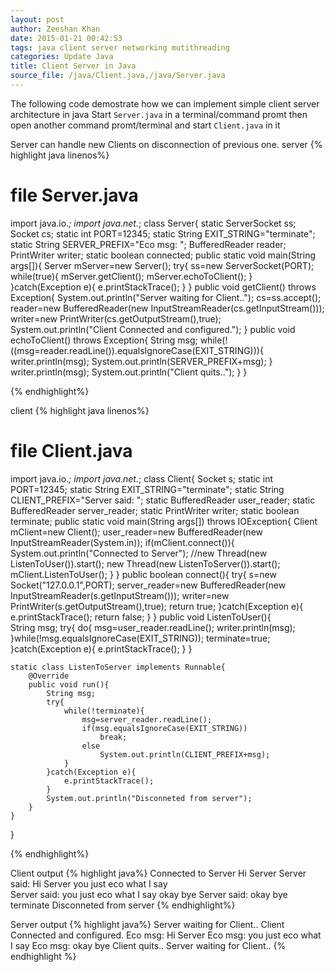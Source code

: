 ```yaml
---
layout: post
author: Zeeshan Khan
date: 2015-01-21 00:42:53
tags: java client server networking mutithreading
categories: Update Java
title: Client Server in Java
source_file: /java/Client.java,/java/Server.java
---
```


The following code demostrate how we can implement simple client server architecture in java
Start `Server.java` in a terminal/command promt then open another command promt/terminal and start `Client.java` in it

Server can handle new Clients on disconnection of previous one.
server
{% highlight java linenos%}
# file Server.java
import java.io.*;
import java.net.*;
class Server{
	static ServerSocket ss;
	Socket cs;
	static int PORT=12345;
	static String EXIT_STRING="terminate";
	static String SERVER_PREFIX="Eco msg: ";
	BufferedReader reader;
	PrintWriter writer;
	static boolean connected;
	public static void main(String args[]){
		Server mServer=new Server();
		try{
			ss=new ServerSocket(PORT);
			while(true){
				mServer.getClient();
				mServer.echoToClient();
			}
		}catch(Exception e){
				e.printStackTrace();
		}
	}
	public void getClient() throws Exception{
		System.out.println("Server waiting for Client..");
		cs=ss.accept();
		reader=new BufferedReader(new InputStreamReader(cs.getInputStream()));
		writer=new PrintWriter(cs.getOutputStream(),true);
		System.out.println("Client Connected and configured.");
	}
	public void echoToClient() throws Exception{
		String msg;
		while(!((msg=reader.readLine()).equalsIgnoreCase(EXIT_STRING))){
			writer.println(msg);
			System.out.println(SERVER_PREFIX+msg);
		}
		writer.println(msg);
		System.out.println("Client quits..");
	}
}

{% endhighlight%}

client
{% highlight java linenos%}
# file Client.java
import java.io.*;
import java.net.*;
class Client{
	Socket s;
	static int PORT=12345;
	static String EXIT_STRING="terminate";
	static String CLIENT_PREFIX="Server said: ";
	static BufferedReader user_reader;
	static BufferedReader server_reader;
	static PrintWriter writer;
	static boolean terminate;
	public static void main(String args[]) throws IOException{
		Client mClient=new Client();
		user_reader=new BufferedReader(new InputStreamReader(System.in));
		if(mClient.connect()){
			System.out.println("Connected to Server");
			//new Thread(new ListenToUser()).start();
			new Thread(new ListenToServer()).start();
			mClient.ListenToUser();
		}
	}
	public boolean connect(){
		try{
			s=new Socket("127.0.0.1",PORT);
			server_reader=new BufferedReader(new InputStreamReader(s.getInputStream()));
			writer=new PrintWriter(s.getOutputStream(),true);
			return true;
		}catch(Exception e){
			e.printStackTrace();
			return false;
		}
	}
	public void ListenToUser(){				
			String msg;
			try{
				do{
					msg=user_reader.readLine();
					writer.println(msg);
				}while(!msg.equalsIgnoreCase(EXIT_STRING));
				terminate=true;
			}catch(Exception e){
					e.printStackTrace();
			}
	}
	
	static class ListenToServer implements Runnable{
		@Override
		public void run(){
			String msg;
			try{
				while(!terminate){
					msg=server_reader.readLine();
					if(msg.equalsIgnoreCase(EXIT_STRING))
						break;
					else
						System.out.println(CLIENT_PREFIX+msg);
				}
			}catch(Exception e){
				e.printStackTrace();
			}
			System.out.println("Disconneted from server");
		}
	}
	
}

{% endhighlight%}

Client output
{% highlight java%}
Connected to Server
Hi Server
Server said: Hi Server
you just eco what I say        
Server said: you just eco what I say
okay bye
Server said: okay bye
terminate
Disconneted from server
{% endhighlight%}

Server output
{% highlight java%}
Server waiting for Client..
Client Connected and configured.
Eco msg: Hi Server
Eco msg: you just eco what I say
Eco msg: okay bye
Client quits..
Server waiting for Client..
{% endhighlight %}

